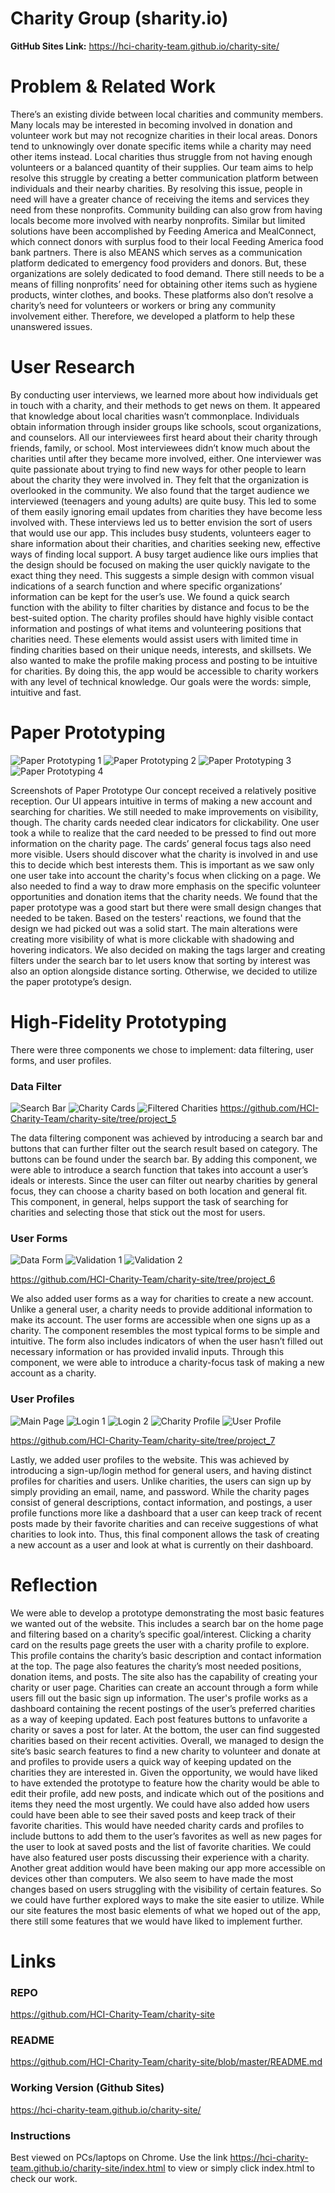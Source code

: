 # Charity Group (sharity.io)
**GitHub Sites Link:** https://hci-charity-team.github.io/charity-site/
# Problem & Related Work
There’s an existing divide between local charities and community members. Many locals may be interested in becoming involved in donation and volunteer work but may not recognize charities in their local areas. Donors tend to unknowingly over donate specific items while a charity may need other items instead. Local charities thus struggle from not having enough volunteers or a balanced quantity of their supplies. Our team aims to help resolve this struggle by creating a better communication platform between individuals and their nearby charities. By resolving this issue, people in need will have a greater chance of receiving the items and services they need from these nonprofits. Community building can also grow from having locals become more involved with nearby nonprofits.
Similar but limited solutions have been accomplished by Feeding America and MealConnect, which connect donors with surplus food to their local Feeding America food bank partners. There is also MEANS which serves as a communication platform dedicated to emergency food providers and donors. But, these organizations are solely dedicated to food demand. There still needs to be a means of filling nonprofits’ need for obtaining other items such as hygiene products, winter clothes, and books. These platforms also don’t resolve a charity’s need for volunteers or workers or bring any community involvement either. Therefore, we developed a platform to help these unanswered issues.

# User Research
By conducting user interviews, we learned more about how individuals get in touch with a charity, and their methods to get news on them. It appeared that knowledge about local charities wasn’t commonplace. Individuals obtain information through insider groups like schools, scout organizations, and counselors. All our interviewees first heard about their charity through friends, family, or school. Most interviewees didn’t know much about the charities until after they became more involved, either. One interviewer was quite passionate about trying to find new ways for other people to learn about the charity they were involved in. They felt that the organization is overlooked in the community. We also found that the target audience we interviewed (teenagers and young adults) are quite busy. This led to some of them easily ignoring email updates from charities they have become less involved with.
These interviews led us to better envision the sort of users that would use our app. This includes busy students, volunteers eager to share information about their charities, and charities seeking new, effective ways of finding local support. A busy target audience like ours implies that the design should be focused on making the user quickly navigate to the exact thing they need. This suggests a simple design with common visual indications of a search function and where specific organizations’ information can be kept for the user’s use. We found a quick search function with the ability to filter charities by distance and focus to be the best-suited option. The charity profiles should have highly visible contact information and postings of what items and volunteering positions that charities need. These elements would assist users with limited time in finding charities based on their unique needs, interests, and skillsets. We also wanted to make the profile making process and posting to be intuitive for charities. By doing this, the app would be accessible to charity workers with any level of technical knowledge. Our goals were the words: simple, intuitive and fast.

# Paper Prototyping
![Paper Prototyping 1](/images/im1.png)
![Paper Prototyping 2](/images/im2.png)
![Paper Prototyping 3](/images/im3.png)
![Paper Prototyping 4](/images/im4.png)


Screenshots of Paper Prototype
Our concept received a relatively positive reception. Our UI appears intuitive in terms of making a new account and searching for charities. We still needed to make improvements on visibility, though. The charity cards needed clear indicators for clickability. One user took a while to realize that the card needed to be pressed to find out more information on the charity page. The cards’ general focus tags also need more visible. Users should discover what the charity is involved in and use this to decide which best interests them. This is important as we saw only one user take into account the charity's focus when clicking on a page. We also needed to find a way to draw more emphasis on the specific volunteer opportunities and donation items that the charity needs. We found that the paper prototype was a good start but there were small design changes that needed to be taken.
	Based on the testers' reactions, we found that the design we had picked out was a solid start. The main alterations were creating more visibility of what is more clickable with shadowing and hovering indicators. We also decided on making the tags larger and creating filters under the search bar to let users know that sorting by interest was also an option alongside distance sorting. Otherwise, we decided to utilize the paper prototype’s design.

# High-Fidelity Prototyping
There were three components we chose to implement: data filtering, user forms, and user profiles.
### Data Filter
![Search Bar](/images/p5_main.png)
![Charity Cards](/images/p5_charity_list.png)
![Filtered Charities](/images/p5_filter.png)
https://github.com/HCI-Charity-Team/charity-site/tree/project_5

The data filtering component was achieved by introducing a search bar and buttons that can further filter out the search result based on category. The buttons can be found under the search bar. By adding this component, we were able to introduce a search function that takes into account a user’s ideals or interests. Since the user can filter out nearby charities by general focus, they can choose a charity based on both location and general fit. This component, in general, helps support the task of searching for charities and selecting those that stick out the most for users.
### User Forms
![Data Form](/images/p6_form.jpg)
![Validation 1](/images/p6_validation_1.png)
![Validation 2](/images/p6_validation_2.png)

https://github.com/HCI-Charity-Team/charity-site/tree/project_6

We also added user forms as a way for charities to create a new account. Unlike a general user, a charity needs to provide additional information to make its account. The user forms are accessible when one signs up as a charity. The component resembles the most typical forms to be simple and intuitive. The form also includes indicators of when the user hasn’t filled out necessary information or has provided invalid inputs. Through this component, we were able to introduce a charity-focus task of making a new account as a charity.
### User Profiles
![Main Page](/images/p7_main_page.png)
![Login 1](/images/p7_login_1.png)
![Login 2](/images/p7_login_2.png)
![Charity Profile](/images/p7_charity_profile.jpg)
![User Profile](/images/p7_user_profile.jpg)


https://github.com/HCI-Charity-Team/charity-site/tree/project_7

Lastly, we added user profiles to the website. This was achieved by introducing a sign-up/login method for general users, and having distinct profiles for charities and users. Unlike charities, the users can sign up by simply providing an email, name, and password. While the charity pages consist of general descriptions, contact information, and postings, a user profile functions more like a dashboard that a user can keep track of recent posts made by their favorite charities and can receive suggestions of what charities to look into. Thus, this final component allows the task of creating a new account as a user and look at what is currently on their dashboard.

# Reflection
We were able to develop a prototype demonstrating the most basic features we wanted out of the website. This includes a search bar on the home page and filtering based on a charity’s specific goal/interest. Clicking a charity card on the results page greets the user with a charity profile to explore. This profile contains the charity’s basic description and contact information at the top. The page also features the charity’s most needed positions, donation items, and posts. The site also has the capability of creating your charity or user page. Charities can create an account through a form while users fill out the basic sign up information. The user's profile works as a dashboard containing the recent postings of the user’s preferred charities as a way of keeping updated. Each post features buttons to unfavorite a charity or saves a post for later. At the bottom, the user can find suggested charities based on their recent activities. Overall, we managed to design the site’s basic search features to find a new charity to volunteer and donate at and profiles to provide users a quick way of keeping updated on the charities they are interested in.
	Given the opportunity, we would have liked to have extended the prototype to feature how the charity would be able to edit their profile, add new posts, and indicate which out of the positions and items they need the most urgently. We could have also added how users could have been able to see their saved posts and keep track of their favorite charities. This would have needed charity cards and profiles to include buttons to add them to the user’s favorites as well as new pages for the user to look at saved posts and the list of favorite charities. We could have also featured user posts discussing their experience with a charity. Another great addition would have been making our app more accessible on devices other than computers. We also seem to have made the most changes based on users struggling with the visibility of certain features. So we could have further explored ways to make the site easier to utilize. While our site features the most basic elements of what we hoped out of the app, there still some features that we would have liked to implement further.

# Links
### REPO
https://github.com/HCI-Charity-Team/charity-site

### README
https://github.com/HCI-Charity-Team/charity-site/blob/master/README.md

### Working Version (Github Sites)
https://hci-charity-team.github.io/charity-site/

### Instructions
Best viewed on PCs/laptops on Chrome.
Use the link https://hci-charity-team.github.io/charity-site/index.html to view or simply click index.html to check our work.
